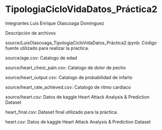 # TipologiaCicloVidaDatos_Práctica2

Integrantes
Luis Enrique Olascoaga Domínguez


Descripción de archivos

source/LuisOlascoaga_TipologiaCicloVidaDatos_Práctica2.ipynb: Código fuente utilizado para realizar la practica.

source/age.csv:													Catalogo de edad

source/heart_chest_pain.csv:										Catalogo de dolor de pecho

source/heart_output.csv:											Catalogo de probabilidad de infarto

source/heart_rate_achieved.csv:									Catalogo de ritmo cardiaco

source/heart.csv:												Datos de kaggle Heart Attack Analysis & Prediction Dataset

heart_final.csv:													Dataset final utilizado para la pràctica.

heart.csv:														Datos de kaggle Heart Attack Analysis & Prediction Dataset

